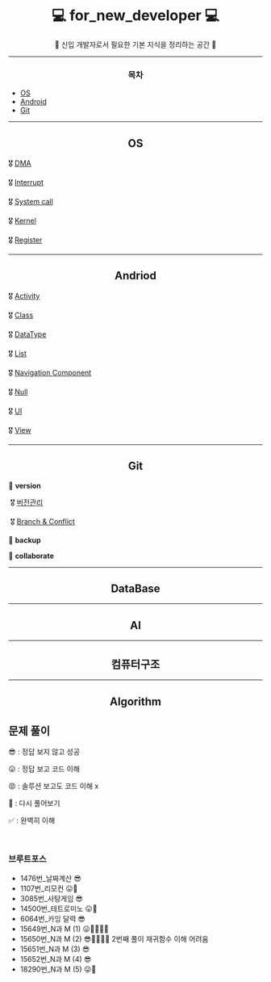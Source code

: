 # <div align="center">💻 for_new_developer 💻 </div>

<div align="center">🚩 신입 개발자로서 필요한 기본 지식을 정리하는 공간 🚩</div>   

------

### <div align="center">목차</div>

- [OS](#OS)
- [Android](#Android)
- [Git](#Git)



---

## <div align="center">OS</div>

🎖 [DMA](./OS/DMA.md)

🎖 [Interrupt](./OS/Interrupt.md)

🎖 [System call](./OS/System_call.md)

🎖 [Kernel](./OS/Kernel.md)

🎖 [Register ](./OS/Register.md)  



-----

## <div align="center">Andriod</div>

🎖 [Activity](./Android/Activity.md)

🎖 [Class](./Android/Class.md)

🎖 [DataType](./Android/DataType.md)

🎖 [List](./Android/List.md)

🎖 [Navigation Component](./Android/NavComponent.md)

🎖 [Null](./Android/Null.md)

🎖 [UI](./Android/UI.md)

🎖 [View](./Android/View.md)   



-----

## <div align="center">Git</div>

🥇 **version**

​	🎖 [버전관리](./Git/버전관리.md)

​	🎖 [Branch & Conflict](./Git/BranchandConflict.md)

🥈 **backup**

🥉 **collaborate**   



-----

## <div align="center">DataBase</div>   



-----

## <div align="center">AI</div>



-----

## <div align="center">컴퓨터구조</div>



-----

## <div align="center">Algorithm</div>   

## 문제 풀이

😎 : 정답 보지 않고 성공

😛 : 정답 보고 코드 이해

😡 : 솔루션 보고도 코드 이해 x

💪 : 다시 풀어보기

✅ : 완벽히 이해

<br>

### 브루트포스

+ 1476번_날짜계산 😎
+ 1107번_리모컨 😛💪
+ 3085번_사탕게임 😎
+ 14500번_테트로미노 😛💪
+ 6064번_카잉 달력 😎
+ 15649번_N과 M (1) 😛💪💪💪💪
+ 15650번_N과 M (2) 😎💪💪💪💪 2번째 풀이 재귀함수 이해 어려움
+ 15651번_N과 M (3) 😎
+ 15652번_N과 M (4) 😎
+ 18290번_N과 M (5) 😛💪
